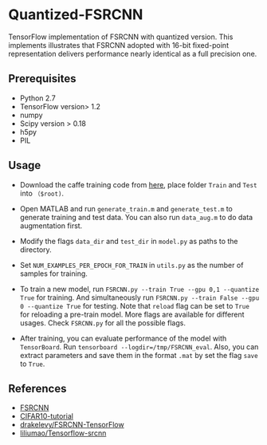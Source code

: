 Quantized-FSRCNN
===================

TensorFlow implementation of FSRCNN with quantized version. This implements illustrates that FSRCNN adopted with 16-bit fixed-point representation delivers performance nearly identical as a full precision one.

## Prerequisites
- Python 2.7
- TensorFlow version> 1.2
- numpy
- Scipy version > 0.18
- h5py
- PIL

## Usage
- Download the caffe training code from [here](http://mmlab.ie.cuhk.edu.hk/projects/FSRCNN.html), place folder `Train` and `Test` into `（$root)`.

- Open MATLAB and run `generate_train.m` and `generate_test.m` to generate training and test data. You can also run `data_aug.m` to do data augmentation first.

- Modify the flags `data_dir` and `test_dir` in `model.py` as paths to the directory.

- Set `NUM_EXAMPLES_PER_EPOCH_FOR_TRAIN` in `utils.py` as the number of samples for training.

- To train a new model, run `FSRCNN.py --train True --gpu 0,1 --quantize True` for training. And simultaneously run `FSRCNN.py --train False --gpu 0 --quantize True` for testing. Note that `reload` flag can be set to `True` for reloading a pre-train model. More flags are available for different usages. Check `FSRCNN.py` for all the possible flags.

- After training, you can evaluate performance of the model with `TensorBoard`. Run `tensorboard --logdir=/tmp/FSRCNN_eval`. Also, you can extract parameters and save them in the format `.mat` by set the flag `save` to `True`.

## References
- [FSRCNN](http://mmlab.ie.cuhk.edu.hk/projects/FSRCNN.html)
- [CIFAR10-tutorial](https://github.com/tensorflow/models/tree/master/tutorials/image/cifar10)
- [drakelevy/FSRCNN-TensorFlow](https://github.com/drakelevy/FSRCNN-TensorFlow)
- [liliumao/Tensorflow-srcnn](https://github.com/liliumao/Tensorflow-srcnn)
